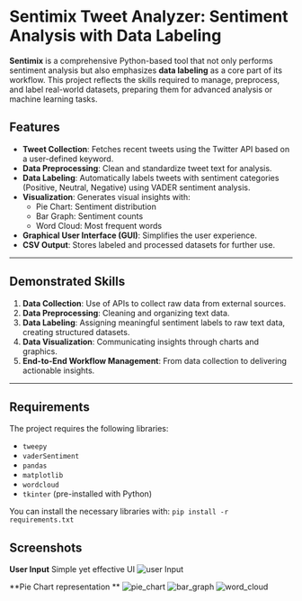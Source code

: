 # Sentimix Tweet Analyzer: Sentiment Analysis with Data Labeling

**Sentimix** is a comprehensive Python-based tool that not only performs sentiment analysis but also emphasizes **data labeling** as a core part of its workflow. This project reflects the skills required to manage, preprocess, and label real-world datasets, preparing them for advanced analysis or machine learning tasks.

## Features
- **Tweet Collection**: Fetches recent tweets using the Twitter API based on a user-defined keyword.
- **Data Preprocessing**: Clean and standardize tweet text for analysis.
- **Data Labeling**: Automatically labels tweets with sentiment categories (Positive, Neutral, Negative) using VADER sentiment analysis.
- **Visualization**: Generates visual insights with:
  - Pie Chart: Sentiment distribution
  - Bar Graph: Sentiment counts
  - Word Cloud: Most frequent words
- **Graphical User Interface (GUI)**: Simplifies the user experience.
- **CSV Output**: Stores labeled and processed datasets for further use.

---

## Demonstrated Skills
1. **Data Collection**: Use of APIs to collect raw data from external sources.
2. **Data Preprocessing**: Cleaning and organizing text data.
3. **Data Labeling**: Assigning meaningful sentiment labels to raw text data, creating structured datasets.
4. **Data Visualization**: Communicating insights through charts and graphics.
5. **End-to-End Workflow Management**: From data collection to delivering actionable insights.

---

## Requirements
The project requires the following libraries:
- `tweepy`
- `vaderSentiment`
- `pandas`
- `matplotlib`
- `wordcloud`
- `tkinter` (pre-installed with Python)

You can install the necessary libraries with:
```pip install -r requirements.txt```

## Screenshots
**User Input** Simple yet effective UI
![user Input](/Screenshots/user_input.png)

**Pie Chart representation **
![pie_chart](/Screenshots/pie_chart.png)
![bar_graph](/Screenshots/bar_graph.png)
![word_cloud](/Screenshots/word_cloud.png)
